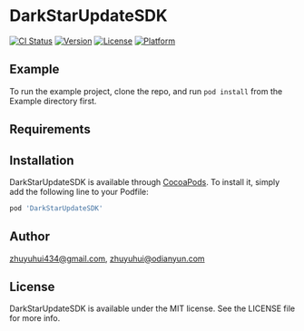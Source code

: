 # DarkStarUpdateSDK

[![CI Status](https://img.shields.io/travis/zhuyuhui434@gmail.com/DarkStarUpdateSDK.svg?style=flat)](https://travis-ci.org/zhuyuhui434@gmail.com/DarkStarUpdateSDK)
[![Version](https://img.shields.io/cocoapods/v/DarkStarUpdateSDK.svg?style=flat)](https://cocoapods.org/pods/DarkStarUpdateSDK)
[![License](https://img.shields.io/cocoapods/l/DarkStarUpdateSDK.svg?style=flat)](https://cocoapods.org/pods/DarkStarUpdateSDK)
[![Platform](https://img.shields.io/cocoapods/p/DarkStarUpdateSDK.svg?style=flat)](https://cocoapods.org/pods/DarkStarUpdateSDK)

## Example

To run the example project, clone the repo, and run `pod install` from the Example directory first.

## Requirements

## Installation

DarkStarUpdateSDK is available through [CocoaPods](https://cocoapods.org). To install
it, simply add the following line to your Podfile:

```ruby
pod 'DarkStarUpdateSDK'
```

## Author

zhuyuhui434@gmail.com, zhuyuhui@odianyun.com

## License

DarkStarUpdateSDK is available under the MIT license. See the LICENSE file for more info.
